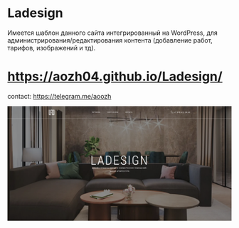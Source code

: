 # Ladesign
Имеется шаблон данного сайта интегрированный на WordPress, для администрирования/редактирования контента (добавление работ, тарифов, изображений и тд).

# https://aozh04.github.io/Ladesign/

contact: https://telegram.me/aoozh

![alt text](img/screenshot.png)
